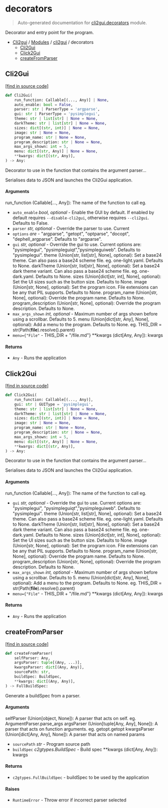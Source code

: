 # decorators

> Auto-generated documentation for [cli2gui.decorators](../../cli2gui/decorators.py) module.

Decorator and entry point for the program.

- [Cli2gui](../README.md#cli2gui-index) / [Modules](../README.md#cli2gui-modules) / [cli2gui](index.md#cli2gui) / decorators
    - [Cli2Gui](#cli2gui)
    - [Click2Gui](#click2gui)
    - [createFromParser](#createfromparser)

## Cli2Gui

[[find in source code]](../../cli2gui/decorators.py#L158)

```python
def Cli2Gui(
    run_function: Callable[(..., Any)] | None,
    auto_enable: bool = False,
    parser: str | ParserType = 'argparse',
    gui: str | ParserType = 'pysimplegui',
    theme: str | list[str] | None = None,
    darkTheme: str | list[str] | None = None,
    sizes: dict[(str, int)] | None = None,
    image: str | None = None,
    program_name: str | None = None,
    program_description: str | None = None,
    max_args_shown: int = 5,
    menu: dict[(str, Any)] | None = None,
    **kwargs: dict[(str, Any)],
) -> Any:
```

Decorator to use in the function that contains the argument parser...

Serialises data to JSON and launches the Cli2Gui application.

#### Arguments

run_function (Callable[..., Any]): The name of the function to call eg.
- `auto_enable` *bool, optional* - Enable the GUI by default. If enabled by
default requires `--disable-cli2gui`, otherwise requires `--cli2gui`.
Defaults to False.
- `parser` *str, optional* - Override the parser to use. Current
- `options` *are* - "argparse", "getopt", "optparse", "docopt",
"dephell_argparse". Defaults to "argparse".
- `gui` *str, optional* - Override the gui to use. Current options are:
"pysimplegui", "pysimpleguiqt","pysimpleguiweb". Defaults to
"pysimplegui".
theme (Union[str, list[str], None], optional): Set a base24 theme. Can
also pass a base24 scheme file. eg. one-light.yaml. Defaults to None.
darkTheme (Union[str, list[str], None], optional): Set a base24 dark
theme variant. Can also pass a base24 scheme file. eg. one-dark.yaml.
Defaults to None.
sizes (Union[dict[str, int], None], optional): Set the UI sizes such as
the button size. Defaults to None.
image (Union[str, None], optional): Set the program icon. File
extensions can be any that PIL supports. Defaults to None.
program_name (Union[str, None], optional): Override the program name.
Defaults to None.
program_description (Union[str, None], optional): Override the program
description. Defaults to None.
- `max_args_shown` *int, optional* - Maximum number of args shown before
using a scrollbar. Defaults to 5.
menu (Union[dict[str, Any], None], optional): Add a menu to the program.
Defaults to None. eg. THIS_DIR = str(Path(__file__).resolve().parent)
- `menu={"File"` - THIS_DIR + "/file.md"}
**kwargs (dict[Any, Any]): kwargs

#### Returns

- `Any` - Runs the application

## Click2Gui

[[find in source code]](../../cli2gui/decorators.py#L93)

```python
def Click2Gui(
    run_function: Callable[(..., Any)],
    gui: str | GUIType = 'pysimplegui',
    theme: str | list[str] | None = None,
    darkTheme: str | list[str] | None = None,
    sizes: dict[(str, int)] | None = None,
    image: str | None = None,
    program_name: str | None = None,
    program_description: str | None = None,
    max_args_shown: int = 5,
    menu: dict[(str, Any)] | None = None,
    **kwargs: dict[(str, Any)],
) -> Any:
```

Decorator to use in the function that contains the argument parser...

Serialises data to JSON and launches the Cli2Gui application.

#### Arguments

run_function (Callable[..., Any]): The name of the function to call eg.
- `gui` *str, optional* - Override the gui to use. Current options are:
"pysimplegui", "pysimpleguiqt","pysimpleguiweb". Defaults to
"pysimplegui".
theme (Union[str, list[str], None], optional): Set a base24 theme. Can
also pass a base24 scheme file. eg. one-light.yaml. Defaults to None.
darkTheme (Union[str, list[str], None], optional): Set a base24 dark
theme variant. Can also pass a base24 scheme file. eg. one-dark.yaml.
Defaults to None.
sizes (Union[dict[str, int], None], optional): Set the UI sizes such as
the button size. Defaults to None.
image (Union[str, None], optional): Set the program icon. File
extensions can be any that PIL supports. Defaults to None.
program_name (Union[str, None], optional): Override the program name.
Defaults to None.
program_description (Union[str, None], optional): Override the program
description. Defaults to None.
- `max_args_shown` *int, optional* - Maximum number of args shown before
using a scrollbar. Defaults to 5.
menu (Union[dict[str, Any], None], optional): Add a menu to the program.
Defaults to None. eg. THIS_DIR = str(Path(__file__).resolve().parent)
- `menu={"File"` - THIS_DIR + "/file.md"}
**kwargs (dict[Any, Any]): kwargs

#### Returns

- `Any` - Runs the application

## createFromParser

[[find in source code]](../../cli2gui/decorators.py#L25)

```python
def createFromParser(
    selfParser: Any,
    argsParser: tuple[(Any, ...)],
    kwargsParser: dict[(Any, Any)],
    sourcePath: str,
    buildSpec: BuildSpec,
    **kwargs: dict[(Any, Any)],
) -> FullBuildSpec:
```

Generate a buildSpec from a parser.

#### Arguments

selfParser (Union[object, None]): A parser that acts on self. eg. ArgumentParser.parse_args
argsParser (Union[tuple[Any, Any], None]): A parser that acts on function
arguments. eg. getopt.getopt
kwargsParser (Union[dict[Any, Any], None]): A parser that acts on named params
- `sourcePath` *str* - Program source path
- `buildSpec` *c2gtypes.BuildSpec* - Build spec
**kwargs (dict[Any, Any]): kwargs

#### Returns

- `c2gtypes.FullBuildSpec` - buildSpec to be used by the application

#### Raises

- `RuntimeError` - Throw error if incorrect parser selected
